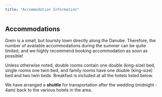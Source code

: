 ```yaml
---
title: "Accommodation Information"
---
```


## Accommodations

Grein is a small, but touristy town directly along the Danube. Therefore, the number of available accommodations during the summer can be quite limited, and we highly recommend booking accommodation as soon as possible!

Unless otherwise noted, double rooms contain one double (king-size) bed, single rooms one twin bed, and family rooms have one double (king-size) bed and two twin beds. Breakfast is included at all the hotels listed below.

We have arranged a **shuttle** for transportation after the wedding (midnight - 4am) back to the various hotels in the area.
